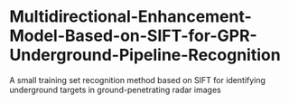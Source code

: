 # Multidirectional-Enhancement-Model-Based-on-SIFT-for-GPR-Underground-Pipeline-Recognition
A small training set recognition method based on SIFT for identifying underground targets in ground-penetrating radar images
